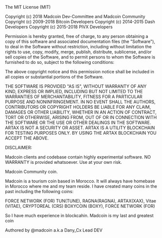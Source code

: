 The MIT License (MIT)

Copyright (c) 2018 Madcoin Dev-Committee and Madcoin Community
Copyright (c) 2009-2018 Bitcoin Developers
Copyright (c) 2014-2015 Dash Developers
Copyright (c) 2015-2018 PIVX Developers

Permission is hereby granted, free of charge, to any person obtaining a copy
of this software and associated documentation files (the "Software"), to deal
in the Software without restriction, including without limitation the rights
to use, copy, modify, merge, publish, distribute, sublicense, and/or sell
copies of the Software, and to permit persons to whom the Software is
furnished to do so, subject to the following conditions:

The above copyright notice and this permission notice shall be included in
all copies or substantial portions of the Software.

THE SOFTWARE IS PROVIDED "AS IS", WITHOUT WARRANTY OF ANY KIND, EXPRESS OR
IMPLIED, INCLUDING BUT NOT LIMITED TO THE WARRANTIES OF MERCHANTABILITY,
FITNESS FOR A PARTICULAR PURPOSE AND NONINFRINGEMENT. IN NO EVENT SHALL THE
AUTHORS, CONTRIBUTORS OR COPYRIGHT HOLDERS BE LIABLE FOR ANY CLAIM, DAMAGES OR OTHER
LIABILITY, WHETHER IN AN ACTION OF CONTRACT, TORT OR OTHERWISE, ARISING FROM,
OUT OF OR IN CONNECTION WITH THE SOFTWARE OR THE USE OR OTHER DEALINGS IN
THE SOFTWARE. ARTAX IS NOT A SECURITY OR ASSET. ARTAX IS A UTILITY BLOCKCHAIN 
FOR TESTING PURPOSES ONLY. BY USING THE ARTAX BLOCKCHAIN YOU ACCEPT THE ABOVE.

DISCLAIMER:

Madcoin clients and codebase contain highly experimental software. 
NO WARRANTY is provided whatsoever. Use at your own risk.

Madcoin Community coin.

Madcoin is a tourism coin based in Morocco. It will always have homebase in Morocco where me and my team reside. I have created many coins in the past including the following coins:

FORCE NETWORK (FOR)
TUN(TUNE), RAGNA(RAGNA), ARTAX(XAX), Vitae (VITAE), CRYPTOREAL (CRS) BOXYCOIN (BOXY),  FORCE NETWORK (FOR)

So I have much experience in blockcahin. Madcoin is my last and greatest coin

Authored by @madcoin a.k.a Dany_Cx Lead DEV 











